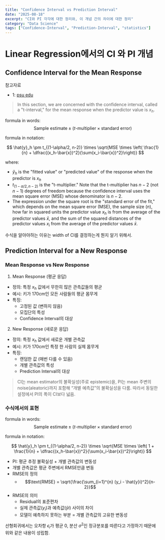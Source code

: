 ```yaml
---
title: "Confidence Interval vs Prediction Interval"
date: "2025-08-18"
excerpt: "CI와 PI 각각에 대한 정리와, 이 개념 간의 차이에 대한 정리"
category: "Data Science"
tags: ["Confidence-Interval", "Prediction-Interval", "statistics"]
---
```



# Linear Regression에서의 CI 와 PI 개념

## Confidence Interval for the Mean Response

참고자료
- 1: [psu edu](https://online.stat.psu.edu/stat501/lesson/3/3.2)

> In this section, we are concerned with the confidence interval, called a "t-interval," for the mean response when the predictor value is $x_h$.

formula in words: 
$$
\text{Sample estimate} \pm (t\text{-multiplier} \times \text{standard error})
$$

formula in notation:

$$
\hat{y}_h \pm t_{(1-\alpha/2, n-2)} \times \sqrt{MSE \times \left( \frac{1}{n} + \dfrac{(x_h-\bar{x})^2}{\sum(x_i-\bar{x})^2}\right)}
$$

where:
- $\hat{y}_h$ is the "fitted value" or "predicted value" of the response when the predictor is $x_h$
- $t_{(1-\alpha/2, n-2)}$ is the "t-multiplier." Note that the t-multiplier has $n-2$ (not $n-1$) degrees of freedom because the confidence interval uses the mean square error (MSE) whose denominator is $n-2$.
- The expression under the square root is the "standard error of the fit," which depends on the mean square error (MSE), the sample size ($n$), how far in squared units the predictor value $x_h$ is from the average of the predictor values $\bar{x}$, and the sum of the squared distances of the predictor values $x_i$ from the average of the predictor values $\bar{x}$.


수식을 알아야하는 이유는 width of CI를 결정하는게 뭔지 알기 위해서. 

## Prediction Interval for a New Response

### Mean Response vs New Response
1. Mean Response (평균 응답)
- 정의: 특정 $x_h$ 값에서 무한히 많은 관측값들의 평균
- 예시: 키가 170cm인 모든 사람들의 평균 몸무게
- 특징:
  - 고정된 값 (변하지 않음)
  - 모집단의 특성
  - Confidence Interval의 대상

2. New Response (새로운 응답)
- 정의: 특정 $x_h$ 값에서 새로운 개별 관측값
- 예시: 키가 170cm인 특정 한 사람의 실제 몸무게
- 특징:
  - 랜덤한 값 (매번 다를 수 있음)
  - 개별 관측값의 특성
  - Prediction Interval의 대상

> CI는 mean estimator의 불확실성(주로 epistemic)을, PI는 mean 주변의 noise(aleatoric)까지 포함해 “개별 예측값”의 불확실성을 다룸. 따라서 동일한 설정에서 PI의 폭이 CI보다 넓음.

### 수식에서의 표현

formula in words:
$$
\text{Sample estimate} \pm (t\text{-multiplier} \times \text{standard error})
$$

formula in notation:

$$
\hat{y}_h \pm t_{(1-\alpha/2, n-2)} \times \sqrt{MSE \times \left( 1 + \frac{1}{n} + \dfrac{(x_h-\bar{x})^2}{\sum(x_i-\bar{x})^2}\right)}
$$

- PI: 평균 추정 불확실성 + 개별 관측값의 변동성
- 개별 관측값은 평균 주변에서 RMSE만큼 변동
- RMSE의 정의
    - $$\text{RMSE} = \sqrt{\frac{\sum_{i=1}^{n} (y_i - \hat{y}i)^2}{n-2}}$$
- RMSE의 의미
  - Residual의 표준편차
  - 실제 관측값($y_i$)과 예측값($\hat{y}i$) 사이의 차이
  - 모델이 예측하지 못하는 부분 = 개별 관측값의 고유한 변동성

선형회귀에서는 오차항 $\epsilon_i$가 평균 0, 분산 $\sigma^2$인 정규분포를 따른다고 가정하기 때문에 위와 같은 내용이 성립함.

